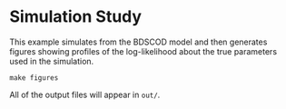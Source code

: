 # Simulation Study

This example simulates from the BDSCOD model and then generates figures showing
profiles of the log-likelihood about the true parameters used in the simulation.

```
make figures
```

All of the output files will appear in `out/`.
